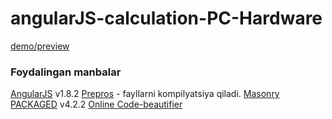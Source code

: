 # angularJS-calculation-PC-Hardware
[demo/preview](https://asakew.github.io/angularJS-calculation-PC-Hardware/)

### Foydalingan manbalar
[AngularJS](https://angularjs.org/) v1.8.2
[Prepros](https://prepros.io/) - fayllarni kompilyatsiya qiladi.
[Masonry PACKAGED](https://masonry.desandro.com/) v4.2.2
[Online Code-beautifier](https://beautifytools.com/html-beautifier.php/)